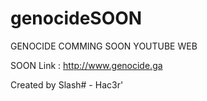 # genocideSOON

GENOCIDE COMMING SOON YOUTUBE WEB


SOON Link : http://www.genocide.ga

Created by Slash# - Hac3r'
